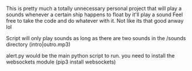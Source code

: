 This is pretty much a totally unnecessary personal project that will play a sounds whenever a certain ship happens to float by it'll play a sound
Feel free to take the code and do whatever with it. Not like its that good anway lol

Script will only play sounds as long as there are two sounds in the /sounds directory (intro|outro.mp3)

alert.py would be the main python script to run.
you need to install the websockets module (pip3 install websockets)
